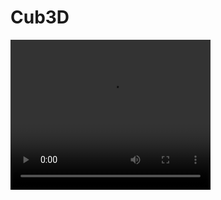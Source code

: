 # Cub3D
<!DOCTYPE html>
<html lang="en">
<head>
    <meta charset="UTF-8">
    <meta name="viewport" content="width=device-width, initial-scale=1.0">
</head>
<body>
    <video width="320" height="240" controls>
        <source src="screen.mp4" type="video/mp4">
        Your browser does not support the video tag.
    </video>
</body>
</html>
